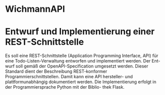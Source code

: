 # WichmannAPI

# Entwurf und Implementierung einer REST-Schnittstelle

Es soll eine REST-Schnittstelle (Application Programming Interface, API) für
eine Todo-Listen-Verwaltung entworfen und implementiert werden. Der Ent-
wurf soll gemäß der OpenAPI-Specification umgesetzt werden. Dieser Standard
dient der Beschreibung REST-konformer Programmierschnittstellen. Damit
kann eine API hersteller- und plattformunabhängig dokumentiert werden.
Die Implementierung erfolgt in der Programmiersprache Python mit der Biblio-
thek Flask.